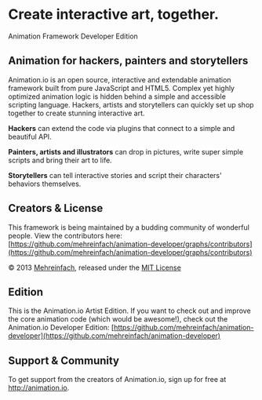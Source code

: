 # Create interactive art, together.

Animation Framework Developer Edition

## Animation for hackers, painters and storytellers

Animation.io is an open source, interactive and extendable animation framework built from pure JavaScript and HTML5. Complex yet highly optimized animation logic is hidden behind a simple and accessible scripting language. Hackers, artists and storytellers can quickly set up shop together to create stunning interactive art.

**Hackers** can extend the code via plugins that connect to a simple and beautiful API.

**Painters, artists and illustrators** can drop in pictures, write super simple scripts and bring their art to life.

**Storytellers** can tell interactive stories and script their characters' behaviors themselves.

## Creators & License

This framework is being maintained by a budding community of wonderful people. View the contributors here: [https://github.com/mehreinfach/animation-developer/graphs/contributors](https://github.com/mehreinfach/animation-developer/graphs/contributors)

&copy; 2013 [Mehreinfach](http://mehreinfach.de), released under the [MIT License](http://opensource.org/licenses/MIT)

## Edition

This is the Animation.io Artist Edition. If you want to check out and improve the core animation code (which would be awesome!), check out the Animation.io Developer Edition: [https://github.com/mehreinfach/animation-developer](https://github.com/mehreinfach/animation-developer)

## Support & Community

To get support from the creators of Animation.io, sign up for free at http://animation.io.